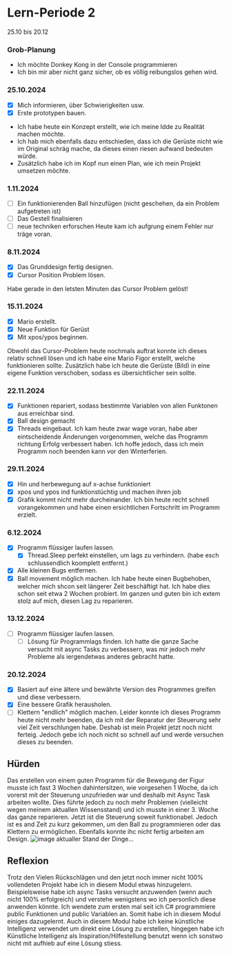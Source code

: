 # Lern-Periode 2

25.10 bis 20.12

### Grob-Planung
- Ich möchte Donkey Kong in der Console programmieren
- Ich bin mir aber nicht ganz sicher, ob es völlig reibungslos gehen wird.

### 25.10.2024
- [x] Mich informieren, über Schwierigkeiten usw.
- [x] Erste prototypen bauen.
- Ich habe heute ein Konzept erstellt, wie ich meine Idde zu Realität machen möchte.
- Ich hab mich ebenfalls dazu entschieden, dass ich die Gerüste nicht wie im Original schräg mache, da dieses einen riesen aufwand bedeuten würde.
- Zusätzlich habe ich im Kopf nun einen Plan, wie ich mein Projekt umsetzen möchte.

###  1.11.2024
- [ ] Ein funktionierenden Ball hinzufügen (nicht geschehen, da ein Problem aufgetreten ist)
- [ ] Das Gestell finalisieren
- [ ] neue techniken erforschen
Heute kam ich aufgrung einem Fehler nur träge voran.

### 8.11.2024
- [x] Das Grunddesign fertig designen.
- [x] Cursor Position Problem lösen.

Habe gerade in den letsten Minuten das Cursor Problem gelöst!

### 15.11.2024
- [x] Mario erstellt.
- [x] Neue Funktion für Gerüst
- [x] Mit xpos/ypos beginnen.

Obwohl das Cursor-Problem heute nochmals auftrat konnte ich dieses relativ schnell lösen und ich habe eine Mario Figor erstellt, welche funktionieren sollte. Zusätzlich habe ich heute die Gerüste (Bild) in eine eigene Funktion verschoben, sodass es übersichtlicher sein sollte.

### 22.11.2024
- [x] Funktionen repariert, sodass bestimmte Variablen von allen Funktonen aus erreichbar sind.
- [x] Ball design gemacht
- [x] Threads eingebaut.
Ich kam heute zwar wage voran, habe aber eintscheidende Änderungen vorgenommen, welche das Programm richtung Erfolg verbessert haben. Ich hoffe jedoch, dass ich mein Programm noch beenden kann vor den Winterferien.

### 29.11.2024
- [x] Hin und herbewegung auf x-achse funktioniert
- [x] xpos und ypos ind funktionstüchtig und machen ihren job
- [x] Grafik kommt nicht mehr durcheinander.
Ich bin heute recht schnell vorangekommen und habe einen ersichtlichen Fortschritt im Programm erzielt.  

### 6.12.2024
- [x] Programm flüssiger laufen lassen.
  - [x] Thread.Sleep perfekt einstellen, um lags zu verhindern. (habe esch schlussendlich koomplett entfernt.)
- [x] Alle kleinen Bugs entfernen.
- [x] Ball movement möglich machen.
Ich habe heute einen Bugbehoben, welcher mich shcon seit längerer Zeit beschäftigt hat. Ich habe dies schon seit etwa 2 Wochen probiert. Im ganzen und guten bin ich extem stolz auf mich, diesen Lag zu reparieren.

### 13.12.2024
- [ ] Programm flüssiger laufen lassen.
  - [ ] Lösung für Programmlags finden.
Ich hatte die ganze Sache versucht mit async Tasks zu verbessern, was mir jedoch mehr Probleme als iergendetwas anderes gebracht hatte.

### 20.12.2024
- [x] Basiert auf eine ältere und bewährte Version des Programmes greifen und diese verbessern.
- [x] Eine bessere Grafik herausholen.
- [ ] Klettern "endlich" möglich machen.
Leider konnte ich dieses Programm heute nicht mehr beenden, da ich mit der Reparatur der Steuerung sehr viel Zeit verschlungen habe. Deshab ist mein Projekt jetzt noch nicht ferteig. Jedoch gebe ich noch nicht so schnell auf und werde versuchen dieses zu beenden.

## Hürden
Das erstellen von einem guten Programm für die Bewegung der Figur musste ich fast 3 Wochen dahintersitzen, wie vorgesehen 1 Woche, da ich vorerst mit der Steuerung unzufrieden war und deshalb mit Async Task arbeiten wollte. Dies führte jedoch zu noch mehr Problemen (vielleicht wegen meinem aktuallen Wissensstand) und ich musste in einer 3. Woche das ganze reparieren. Jetzt ist die Steuerung soweit funktionabel. Jedoch ist es and Zeit zu kurz gekommen, um den Ball zu programmieren oder das Klettern zu ermöglichen. Ebenfalls konnte ihc nicht fertig arbeiten am Design.
![image](https://github.com/user-attachments/assets/b7bf59c5-c404-4a17-b714-50d17c525e38)
aktualler Stand der Dinge...

## Reflexion
Trotz den Vielen Rückschlägen und den jetzt noch immer nicht 100% vollendeten Projekt habe ich in diesem Modul etwas hinzugelern. Beispielsweise habe ich async Tasks versucht anzuwenden (wenn auch nicht 100% erfolgreich) und verstehe wenigstens wo ich personlich diese anwenden könnte. Ich wendete zum ersten mal seit ich C# programmiere public Funktionen und public Variablen an. Somit habe ich in diesem Modul einiges dazugelernt. Auch in diesem Modul habe ich keine künstliche Intelligenz verwendet um direkt eine Lösung zu erstellen, hingegen habe ich Künstliche Intelligenz als Inspiration/Hilfestellung benutzt wenn ich sonstwo nicht mit aufhieb auf eine Lösung stiess.

